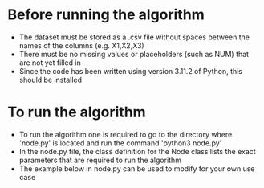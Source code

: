 # Before running the algorithm
- The dataset must be stored as a .csv file without spaces between the names of the columns (e.g. X1,X2,X3)
- There must be no missing values or placeholders (such as NUM) that are not yet filled in
- Since the code has been written using version 3.11.2 of Python, this should be installed

# To run the algorithm
- To run the algorithm one is required to go to the directory where 'node.py' is located and run the command 'python3 node.py'
- In the node.py file, the class definition for the Node class lists the exact parameters that are required to run the algorithm
- The example below in node.py can be used to modify for your own use case